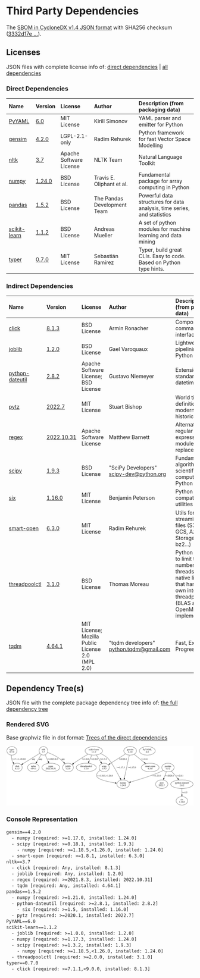 # Third Party Dependencies

<!--[[[fill sbom_sha256()]]]-->
The [SBOM in CycloneDX v1.4 JSON format](https://git.sr.ht/~sthagen/limitys/blob/default/sbom.json) with SHA256 checksum ([3332d17e ...](https://git.sr.ht/~sthagen/limitys/blob/default/sbom.json.sha256 "sha256:3332d17e48d4eb439e1eab0052d99c6e78cc3e696f235817b4955962bcaa51af")).
<!--[[[end]]] (checksum: 4da54f5e611e8ef8134f53d770c6e56f)-->
## Licenses 

JSON files with complete license info of: [direct dependencies](direct-dependency-licenses.json) | [all dependencies](all-dependency-licenses.json)

### Direct Dependencies

<!--[[[fill direct_dependencies_table()]]]-->
| Name                                       | Version                                               | License                 | Author                      | Description (from packaging data)                                       |
|:-------------------------------------------|:------------------------------------------------------|:------------------------|:----------------------------|:------------------------------------------------------------------------|
| [PyYAML](https://pyyaml.org/)              | [6.0](https://pypi.org/project/PyYAML/6.0/)           | MIT License             | Kirill Simonov              | YAML parser and emitter for Python                                      |
| [gensim](http://radimrehurek.com/gensim)   | [4.2.0](https://pypi.org/project/gensim/4.2.0/)       | LGPL-2.1-only           | Radim Rehurek               | Python framework for fast Vector Space Modelling                        |
| [nltk](https://www.nltk.org/)              | [3.7](https://pypi.org/project/nltk/3.7/)             | Apache Software License | NLTK Team                   | Natural Language Toolkit                                                |
| [numpy](https://www.numpy.org)             | [1.24.0](https://pypi.org/project/numpy/1.24.0/)      | BSD License             | Travis E. Oliphant et al.   | Fundamental package for array computing in Python                       |
| [pandas](https://pandas.pydata.org)        | [1.5.2](https://pypi.org/project/pandas/1.5.2/)       | BSD License             | The Pandas Development Team | Powerful data structures for data analysis, time series, and statistics |
| [scikit-learn](http://scikit-learn.org)    | [1.1.2](https://pypi.org/project/scikit-learn/1.1.2/) | BSD License             | Andreas Mueller             | A set of python modules for machine learning and data mining            |
| [typer](https://github.com/tiangolo/typer) | [0.7.0](https://pypi.org/project/typer/0.7.0/)        | MIT License             | Sebastián Ramírez           | Typer, build great CLIs. Easy to code. Based on Python type hints.      |
<!--[[[end]]] (checksum: 24bc52ef379e15db15a76e8ddd5f39f1)-->

### Indirect Dependencies

<!--[[[fill indirect_dependencies_table()]]]-->
| Name                                                     | Version                                                  | License                                           | Author                                    | Description (from packaging data)                                                                                                                  |
|:---------------------------------------------------------|:---------------------------------------------------------|:--------------------------------------------------|:------------------------------------------|:---------------------------------------------------------------------------------------------------------------------------------------------------|
| [click](https://palletsprojects.com/p/click/)            | [8.1.3](https://pypi.org/project/click/8.1.3/)           | BSD License                                       | Armin Ronacher                            | Composable command line interface toolkit                                                                                                          |
| [joblib](https://joblib.readthedocs.io)                  | [1.2.0](https://pypi.org/project/joblib/1.2.0/)          | BSD License                                       | Gael Varoquaux                            | Lightweight pipelining with Python functions                                                                                                       |
| [python-dateutil](https://github.com/dateutil/dateutil)  | [2.8.2](https://pypi.org/project/python-dateutil/2.8.2/) | Apache Software License; BSD License              | Gustavo Niemeyer                          | Extensions to the standard Python datetime module                                                                                                  |
| [pytz](http://pythonhosted.org/pytz)                     | [2022.7](https://pypi.org/project/pytz/2022.7/)          | MIT License                                       | Stuart Bishop                             | World timezone definitions, modern and historical                                                                                                  |
| [regex](https://github.com/mrabarnett/mrab-regex)        | [2022.10.31](https://pypi.org/project/regex/2022.10.31/) | Apache Software License                           | Matthew Barnett                           | Alternative regular expression module, to replace re.                                                                                              |
| [scipy](https://scipy.org/)                              | [1.9.3](https://pypi.org/project/scipy/1.9.3/)           | BSD License                                       | "SciPy Developers" <scipy-dev@python.org> | Fundamental algorithms for scientific computing in Python                                                                                          |
| [six](https://github.com/benjaminp/six)                  | [1.16.0](https://pypi.org/project/six/1.16.0/)           | MIT License                                       | Benjamin Peterson                         | Python 2 and 3 compatibility utilities                                                                                                             |
| [smart-open](https://github.com/piskvorky/smart_open)    | [6.3.0](https://pypi.org/project/smart-open/6.3.0/)      | MIT License                                       | Radim Rehurek                             | Utils for streaming large files (S3, HDFS, GCS, Azure Blob Storage, gzip, bz2...)                                                                  |
| [threadpoolctl](https://github.com/joblib/threadpoolctl) | [3.1.0](https://pypi.org/project/threadpoolctl/3.1.0/)   | BSD License                                       | Thomas Moreau                             | Python helpers to limit the number of threads used in native libraries that handle their own internal threadpool (BLAS and OpenMP implementations) |
| [tqdm](https://tqdm.github.io)                           | [4.64.1](https://pypi.org/project/tqdm/4.64.1/)          | MIT License; Mozilla Public License 2.0 (MPL 2.0) | "tqdm developers" <python.tqdm@gmail.com> | Fast, Extensible Progress Meter                                                                                                                    |
<!--[[[end]]] (checksum: 6845d7ccd5964e9f2ce663ced4b4dde4)-->

## Dependency Tree(s)

JSON file with the complete package dependency tree info of: [the full dependency tree](package-dependency-tree.json)

### Rendered SVG

Base graphviz file in dot format: [Trees of the direct dependencies](package-dependency-tree.dot.txt)

<img src="./package-dependency-tree.svg" alt="Trees of the direct dependencies" title="Trees of the direct dependencies"/>

### Console Representation

<!--[[[fill dependency_tree_console_text()]]]-->
````console
gensim==4.2.0
  - numpy [required: >=1.17.0, installed: 1.24.0]
  - scipy [required: >=0.18.1, installed: 1.9.3]
    - numpy [required: >=1.18.5,<1.26.0, installed: 1.24.0]
  - smart-open [required: >=1.8.1, installed: 6.3.0]
nltk==3.7
  - click [required: Any, installed: 8.1.3]
  - joblib [required: Any, installed: 1.2.0]
  - regex [required: >=2021.8.3, installed: 2022.10.31]
  - tqdm [required: Any, installed: 4.64.1]
pandas==1.5.2
  - numpy [required: >=1.21.0, installed: 1.24.0]
  - python-dateutil [required: >=2.8.1, installed: 2.8.2]
    - six [required: >=1.5, installed: 1.16.0]
  - pytz [required: >=2020.1, installed: 2022.7]
PyYAML==6.0
scikit-learn==1.1.2
  - joblib [required: >=1.0.0, installed: 1.2.0]
  - numpy [required: >=1.17.3, installed: 1.24.0]
  - scipy [required: >=1.3.2, installed: 1.9.3]
    - numpy [required: >=1.18.5,<1.26.0, installed: 1.24.0]
  - threadpoolctl [required: >=2.0.0, installed: 3.1.0]
typer==0.7.0
  - click [required: >=7.1.1,<9.0.0, installed: 8.1.3]
````
<!--[[[end]]] (checksum: 6c48f8b234a9548ea962a0f7d568d111)-->
